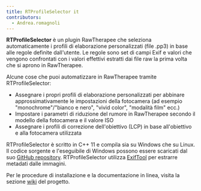```yaml
---
title: RTProfileSelector it
contributors:
  - Andrea.romagnoli
---
```


**RTProfileSelector** è un plugin RawTherapee che seleziona
automaticamente i profili di elaborazione personalizzati (file .pp3) in
base alle regole definite dall'utente. Le regole sono set di campi Exif
e valori che vengono confrontati con i valori effettivi estratti dai
file raw la prima volta che si aprono in RawTherapee.

Alcune cose che puoi automatizzare in RawTherapee tramite
RTProfileSelector:

- Assegnare i propri profili di elaborazione personalizzati per abbinare
  approssimativamente le impostazioni della fotocamera (ad esempio
  "monochrome"/"bianco e nero", "vivid color", "modalità film" ecc.)
- Impostare i parametri di riduzione del rumore in RawTherapee secondo
  il modello della fotocamera e il valore ISO
- Assegnare i profili di correzione dell'obiettivo (LCP) in base
  all'obiettivo e alla fotocamera utilizzata

RTProfileSelector è scritto in C++ 11 e compila sia su Windows che su
Linux. Il codice sorgente e l'eseguibile di Windows possono essere
scaricati dal suo [GitHub
repository](https://github.com/marcapelini/RTProfileSelector).
RTProfileSelector utilizza
[ExifTool](http://www.sno.phy.queensu.ca/~phil/exiftool/) per estrarre
metadati dalle immagini.

Per le procedure di installazione e la documentazione in linea, visita
la sezione [wiki](https://github.com/marcapelini/RTProfileSelector/wiki)
del progetto.
